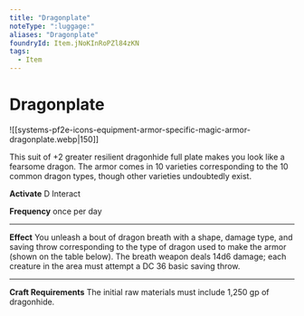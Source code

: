 ```yaml
---
title: "Dragonplate"
noteType: ":luggage:"
aliases: "Dragonplate"
foundryId: Item.jNoKInRoPZl84zKN
tags:
  - Item
---
```


# Dragonplate
![[systems-pf2e-icons-equipment-armor-specific-magic-armor-dragonplate.webp|150]]

This suit of +2 greater resilient dragonhide full plate makes you look like a fearsome dragon. The armor comes in 10 varieties corresponding to the 10 common dragon types, though other varieties undoubtedly exist.

**Activate** D Interact

**Frequency** once per day

* * *

**Effect** You unleash a bout of dragon breath with a shape, damage type, and saving throw corresponding to the type of dragon used to make the armor (shown on the table below). The breath weapon deals 14d6 damage; each creature in the area must attempt a DC 36 basic saving throw.

* * *

**Craft Requirements** The initial raw materials must include 1,250 gp of dragonhide.
